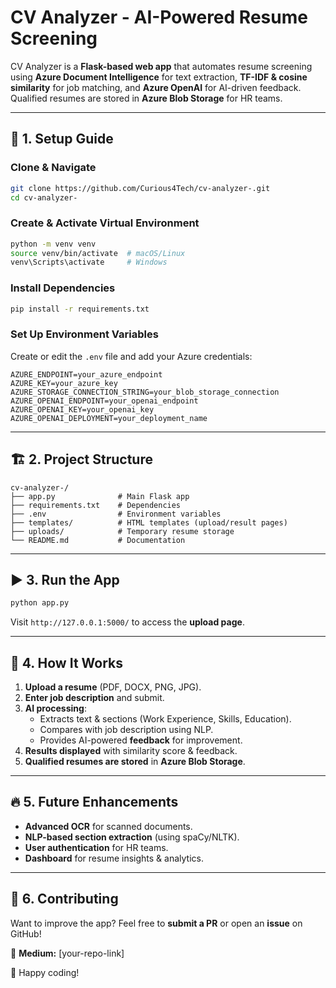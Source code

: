 # CV Analyzer - AI-Powered Resume Screening  

CV Analyzer is a **Flask-based web app** that automates resume screening using **Azure Document Intelligence** for text extraction, **TF-IDF & cosine similarity** for job matching, and **Azure OpenAI** for AI-driven feedback. Qualified resumes are stored in **Azure Blob Storage** for HR teams.

---

## 🚀 1. Setup Guide  

### **Clone & Navigate**  
```bash
git clone https://github.com/Curious4Tech/cv-analyzer-.git
cd cv-analyzer-
```

### **Create & Activate Virtual Environment**  
```bash
python -m venv venv
source venv/bin/activate  # macOS/Linux
venv\Scripts\activate     # Windows
```

### **Install Dependencies**  
```bash
pip install -r requirements.txt
```

### **Set Up Environment Variables**  
Create or edit the  `.env` file and add your Azure credentials:  
```env
AZURE_ENDPOINT=your_azure_endpoint
AZURE_KEY=your_azure_key
AZURE_STORAGE_CONNECTION_STRING=your_blob_storage_connection
AZURE_OPENAI_ENDPOINT=your_openai_endpoint
AZURE_OPENAI_KEY=your_openai_key
AZURE_OPENAI_DEPLOYMENT=your_deployment_name
```

---

## 🏗️ 2. Project Structure  

```
cv-analyzer-/
├── app.py              # Main Flask app
├── requirements.txt    # Dependencies
├── .env                # Environment variables
├── templates/          # HTML templates (upload/result pages)
├── uploads/            # Temporary resume storage
└── README.md           # Documentation
```

---

## ▶️ 3. Run the App  
```bash
python app.py
```
Visit `http://127.0.0.1:5000/` to access the **upload page**.

---

## 📌 4. How It Works  
1. **Upload a resume** (PDF, DOCX, PNG, JPG).  
2. **Enter job description** and submit.  
3. **AI processing**:  
   - Extracts text & sections (Work Experience, Skills, Education).  
   - Compares with job description using NLP.  
   - Provides AI-powered **feedback** for improvement.  
4. **Results displayed** with similarity score & feedback.  
5. **Qualified resumes are stored** in **Azure Blob Storage**.  

---

## 🔥 5. Future Enhancements  
- **Advanced OCR** for scanned documents.  
- **NLP-based section extraction** (using spaCy/NLTK).  
- **User authentication** for HR teams.  
- **Dashboard** for resume insights & analytics.  

---

## 🤝 6. Contributing  
Want to improve the app? Feel free to **submit a PR** or open an **issue** on GitHub!  

📌 **Medium:** [your-repo-link]  

🚀 Happy coding!
